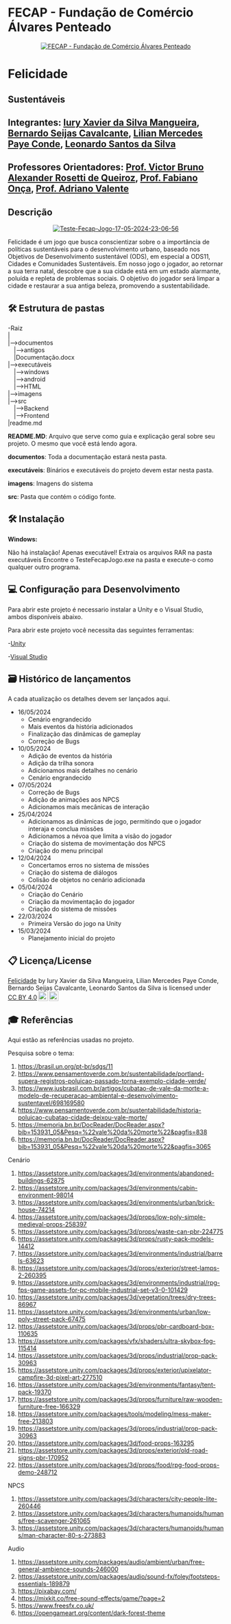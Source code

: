 # FECAP - Fundação de Comércio Álvares Penteado

<p align="center">
<a href= "https://www.fecap.br/"><img src="https://encrypted-tbn0.gstatic.com/images?q=tbn:ANd9GcRhZPrRa89Kma0ZZogxm0pi-tCn_TLKeHGVxywp-LXAFGR3B1DPouAJYHgKZGV0XTEf4AE&usqp=CAU" alt="FECAP - Fundação de Comércio Álvares Penteado" border="0"></a>
</p>

# Felicidade

## Sustentáveis

## Integrantes: <a href="https://github.com/IuryXa">Iury Xavier da Silva Mangueira</a>, <a href="https://github.com/BernardoSeijas">Bernardo Seijas Cavalcante</a>, <a href="https://github.com/lilianconde">Lilian Mercedes Paye Conde</a>, <a href="https://github.com/Leonardoss23">Leonardo Santos da Silva</a>

## Professores Orientadores: <a href="https://www.linkedin.com/in/victorbarq/">Prof. Victor Bruno Alexander Rosetti de Queiroz</a>, <a href="https://www.linkedin.com/in/fabiano-on%C3%A7a-3214a12/">Prof. Fabiano Onça</a>, <a href="https://www.linkedin.com/in/adriano-valente-534576135/">Prof. Adriano Valente</a>

## Descrição

<p align="center">
<a href="https://ibb.co/4M3tccN"><img src="https://i.ibb.co/MpQSbbN/Teste-Fecap-Jogo-17-05-2024-23-06-56.png" alt="Teste-Fecap-Jogo-17-05-2024-23-06-56" border="0"></a>
</p>

Felicidade é um jogo que busca conscientizar sobre o a importância de políticas sustentáveis para o desenvolvimento urbano, baseado nos Objetivos de Desenvolvimento sustentável (ODS), em especial a ODS11, Cidades e Comunidades Sustentáveis. Em nosso jogo o jogador, ao retornar a sua terra natal, descobre que a sua cidade está em um estado alarmante, poluída e repleta de problemas sociais. O objetivo do jogador será limpar a cidade e restaurar a sua antiga beleza, promovendo a sustentabilidade.

## 🛠 Estrutura de pastas

-Raiz<br>
|<br>
|-->documentos<br>
  &emsp;|-->antigos<br>
  &emsp;|Documentação.docx<br>
|-->executáveis<br>
  &emsp;|-->windows<br>
  &emsp;|-->android<br>
  &emsp;|-->HTML<br>
|-->imagens<br>
|-->src<br>
  &emsp;|-->Backend<br>
  &emsp;|-->Frontend<br>
|readme.md<br>

<b>README.MD</b>: Arquivo que serve como guia e explicação geral sobre seu projeto. O mesmo que você está lendo agora.

<b>documentos</b>: Toda a documentação estará nesta pasta.

<b>executáveis</b>: Binários e executáveis do projeto devem estar nesta pasta.

<b>imagens</b>: Imagens do sistema

<b>src</b>: Pasta que contém o código fonte.

## 🛠 Instalação

<b>Windows:</b>

Não há instalação! Apenas executável!
Extraia os arquivos RAR na pasta executáveis
Encontre o TesteFecapJogo.exe na pasta e execute-o como qualquer outro programa.

## 💻 Configuração para Desenvolvimento

Para abrir este projeto é necessario instalar a Unity e o Visual Studio, ambos disponíveis abaixo.

Para abrir este projeto você necessita das seguintes ferramentas:

-<a href="https://unity.com/pt/download">Unity</a>

-<a href="https://visualstudio.microsoft.com/pt-br/downloads/">Visual Studio</a>


## 🗃 Histórico de lançamentos

A cada atualização os detalhes devem ser lançados aqui.

* 16/05/2024
    * Cenário engrandecido
    * Mais eventos da história adicionados
    * Finalização das dinâmicas de gameplay
    * Correção de Bugs
* 10/05/2024
    * Adição de eventos da história
    * Adição da trilha sonora
    * Adicionamos mais detalhes no cenário
    * Cenário engrandecido
* 07/05/2024
    * Correção de Bugs
    * Adição de animações aos NPCS
    * Adicionamos mais mecânicas de interação
* 25/04/2024
    * Adicionamos as dinâmicas de jogo, permitindo que o jogador interaja e conclua missões
    * Adicionamos a névoa que limita a visão do jogador
    * Criação do sistema de movimentação dos NPCS
    * Criação do menu principal
* 12/04/2024
    * Concertamos erros no sistema de missões
    * Criação do sistema de diálogos
    * Colisão de objetos no cenário adicionada
* 05/04/2024
    * Criação do Cenário
    * Criação da movimentação do jogador
    * Criação do sistema de missões
* 22/03/2024
    * Primeira Versão do jogo na Unity
* 15/03/2024
    * Planejamento inicial do projeto

## 📋 Licença/License

<p xmlns:cc="http://creativecommons.org/ns#" xmlns:dct="http://purl.org/dc/terms/"><a property="dct:title" rel="cc:attributionURL" href="https://github.com/2024-1-MCC1/Projeto9">Felicidade</a> by <span property="cc:attributionName">Iury Xavier da Silva Mangueira, Lilian Mercedes Paye Conde, Bernardo Seijas Cavalcante, Leonardo Santos da Silva</span> is licensed under <a href="https://creativecommons.org/licenses/by/4.0/?ref=chooser-v1" target="_blank" rel="license noopener noreferrer" style="display:inline-block;">CC BY 4.0<img style="height:22px!important;margin-left:3px;vertical-align:text-bottom;" src="https://mirrors.creativecommons.org/presskit/icons/cc.svg?ref=chooser-v1" alt=""><img style="height:22px!important;margin-left:3px;vertical-align:text-bottom;" src="https://mirrors.creativecommons.org/presskit/icons/by.svg?ref=chooser-v1" alt=""></a></p>

## 🎓 Referências

Aqui estão as referências usadas no projeto.

Pesquisa sobre o tema:
1. https://brasil.un.org/pt-br/sdgs/11
2. https://www.pensamentoverde.com.br/sustentabilidade/portland-supera-registros-poluicao-passado-torna-exemplo-cidade-verde/
3. https://www.jusbrasil.com.br/artigos/cubatao-de-vale-da-morte-a-modelo-de-recuperacao-ambiental-e-desenvolvimento-sustentavel/698169580
4. https://www.pensamentoverde.com.br/sustentabilidade/historia-poluicao-cubatao-cidade-deixou-vale-morte/
5. https://memoria.bn.br/DocReader/DocReader.aspx?bib=153931_05&Pesq=%22vale%20da%20morte%22&pagfis=838
6. https://memoria.bn.br/DocReader/DocReader.aspx?bib=153931_05&Pesq=%22vale%20da%20morte%22&pagfis=3065

Cenário
1. https://assetstore.unity.com/packages/3d/environments/abandoned-buildings-62875
2. https://assetstore.unity.com/packages/3d/environments/cabin-environment-98014
3. https://assetstore.unity.com/packages/3d/environments/urban/brick-house-74214
4. https://assetstore.unity.com/packages/3d/props/low-poly-simple-medieval-props-258397
5. https://assetstore.unity.com/packages/3d/props/waste-can-pbr-224775
6. https://assetstore.unity.com/packages/3d/props/rusty-pack-models-14412
7. https://assetstore.unity.com/packages/3d/environments/industrial/barrels-63623
8. https://assetstore.unity.com/packages/3d/props/exterior/street-lamps-2-260395
9. https://assetstore.unity.com/packages/3d/environments/industrial/rpg-fps-game-assets-for-pc-mobile-industrial-set-v3-0-101429
10. https://assetstore.unity.com/packages/3d/vegetation/trees/dry-trees-86967
11. https://assetstore.unity.com/packages/3d/environments/urban/low-poly-street-pack-67475
12. https://assetstore.unity.com/packages/3d/props/pbr-cardboard-box-110635
13. https://assetstore.unity.com/packages/vfx/shaders/ultra-skybox-fog-115414
14. https://assetstore.unity.com/packages/3d/props/industrial/prop-pack-30963
15. https://assetstore.unity.com/packages/3d/props/exterior/upixelator-campfire-3d-pixel-art-277510
16. https://assetstore.unity.com/packages/3d/environments/fantasy/tent-pack-19370
17. https://assetstore.unity.com/packages/3d/props/furniture/raw-wooden-furniture-free-166329
18. https://assetstore.unity.com/packages/tools/modeling/mess-maker-free-213803
19. https://assetstore.unity.com/packages/3d/props/industrial/prop-pack-30963
20. https://assetstore.unity.com/packages/3d/food-props-163295
21. https://assetstore.unity.com/packages/3d/props/exterior/old-road-signs-pbr-170952
22. https://assetstore.unity.com/packages/3d/props/food/rpg-food-props-demo-248712

NPCS
1. https://assetstore.unity.com/packages/3d/characters/city-people-lite-260446
2. https://assetstore.unity.com/packages/3d/characters/humanoids/humans/free-scavenger-261065
3. https://assetstore.unity.com/packages/3d/characters/humanoids/humans/man-character-80-s-273883

Audio
1. https://assetstore.unity.com/packages/audio/ambient/urban/free-general-ambience-sounds-246000
2. https://assetstore.unity.com/packages/audio/sound-fx/foley/footsteps-essentials-189879
3. https://pixabay.com/
4. https://mixkit.co/free-sound-effects/game/?page=2
5. https://www.freesfx.co.uk/
6. https://opengameart.org/content/dark-forest-theme
